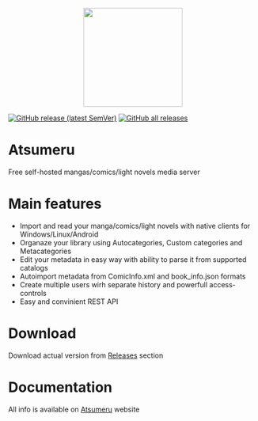<p align="center">
  <img width="200" height="200" src="https://atsumeru.xyz/assets/media/hero.png">
</p>

[![GitHub release (latest SemVer)](https://img.shields.io/github/v/release/AtsumeruDev/Atsumeru?color=blue&label=Latest%20release&sort=semver)](https://github.com/AtsumeruDev/Atsumeru/releases) [![GitHub all releases](https://img.shields.io/github/downloads/AtsumeruDev/Atsumeru/total?color=blue&label=Downloads)](https://github.com/AtsumeruDev/Atsumeru/releases)

# Atsumeru

Free self-hosted mangas/comics/light novels media server

# Main features

- Import and read your manga/comics/light novels with native clients for Windows/Linux/Android
- Organaze your library using Autocategories, Custom categories and Metacategories 
- Edit your metadata in easy way with ability to parse it from supported catalogs
- Autoimport metadata from ComicInfo.xml and book_info.json formats
- Create multiple users wirh separate history and powerfull access-controls
- Easy and convinient REST API

# Download

Download actual version from [Releases](https://github.com/AtsumeruDev/Atsumeru/releases) section

# Documentation

All info is available on [Atsumeru](https://atsumeru.xyz/) website
